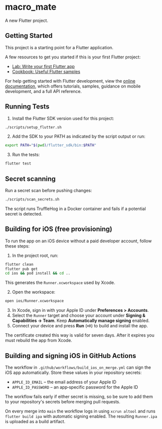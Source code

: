 # macro_mate

A new Flutter project.

## Getting Started

This project is a starting point for a Flutter application.

A few resources to get you started if this is your first Flutter project:

- [Lab: Write your first Flutter app](https://docs.flutter.dev/get-started/codelab)
- [Cookbook: Useful Flutter samples](https://docs.flutter.dev/cookbook)

For help getting started with Flutter development, view the
[online documentation](https://docs.flutter.dev/), which offers tutorials,
samples, guidance on mobile development, and a full API reference.

## Running Tests

1. Install the Flutter SDK version used for this project:

```bash
./scripts/setup_flutter.sh
```

2. Add the SDK to your PATH as indicated by the script output or run:

```bash
export PATH="$(pwd)/flutter_sdk/bin:$PATH"
```

3. Run the tests:

```bash
flutter test
```

## Secret scanning

Run a secret scan before pushing changes:

```bash
./scripts/scan_secrets.sh
```

The script runs TruffleHog in a Docker container and fails if a potential secret is detected.

## Building for iOS (free provisioning)

To run the app on an iOS device without a paid developer account, follow these steps:

1. In the project root, run:

```bash
flutter clean
flutter pub get
cd ios && pod install && cd ..
```

This generates the `Runner.xcworkspace` used by Xcode.

2. Open the workspace:

```bash
open ios/Runner.xcworkspace
```

3. In Xcode, sign in with your Apple ID under **Preferences > Accounts**.
4. Select the `Runner` target and choose your account under **Signing & Capabilities → Team**. Keep **Automatically manage signing** enabled.
5. Connect your device and press **Run** (`⌘R`) to build and install the app.

The certificate created this way is valid for seven days. After it expires you must rebuild the app from Xcode.


## Building and signing iOS in GitHub Actions

The workflow in `.github/workflows/build_ios_on_merge.yml` can sign the iOS app automatically. Store these values in your repository secrets:

- `APPLE_ID_EMAIL` – the email address of your Apple ID
- `APPLE_ID_PASSWORD` – an app‑specific password for the Apple ID

The workflow fails early if either secret is missing, so be sure to add them to
your repository's secrets before merging pull requests.

On every merge into `main` the workflow logs in using `xcrun altool` and runs `flutter build ipa` with automatic signing enabled. The resulting `Runner.ipa` is uploaded as a build artifact.
